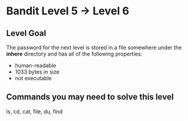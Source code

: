 Bandit Level 5 &rarr; Level 6
=============================

Level Goal
----------

The password for the next level is stored in a file somewhere under the
**inhere** directory and has all of the following properties:

-   human-readable
-   1033 bytes in size
-   not executable

Commands you may need to solve this level
-----------------------------------------

ls, cd, cat, file, du, find
